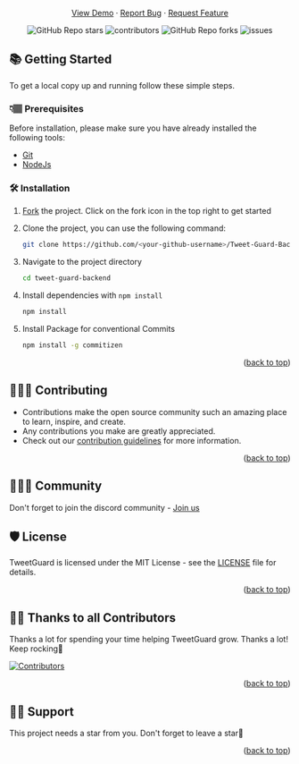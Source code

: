 <div align="center">
  <p align="center">
    <a href="https://github.com/The-Social-Guardians/Tweet-Guard-Backend/issues/new?assignees=&labels=bug&template=bug_report.md&title=">View Demo</a>
    ·
    <a href="https://github.com/The-Social-Guardians/Tweet-Guard-Backend/issues/new?assignees=&labels=bug&template=bug.yml&title=%5BBUG%5D+%3Cdescription%3E">Report Bug</a>
    ·
    <a href="https://github.com/The-Social-Guardians/Tweet-Guard-Backend/issues/new?assignees=&labels=feature&template=features.yml&title=%5BFEATURE%5D+%3Cdescription%3E">Request Feature</a>
  </p>

  <img alt="GitHub Repo stars" src="https://img.shields.io/github/stars/The-Social-Guardians/Tweet-Guard-Backend?style=flat">
  <img alt="contributors" src="https://img.shields.io/github/contributors/The-Social-Guardians/Tweet-Guard-Backend?style=flat">
  <img alt="GitHub Repo forks" src="https://img.shields.io/github/forks/The-Social-Guardians/Tweet-Guard-Backend?style=flat">
  <img alt="issues" src="https://img.shields.io/github/issues/The-Social-Guardians/Tweet-Guard-Backend?style=flat"> </br>
</div>

## 📚 Getting Started
To get a local copy up and running follow these simple steps.

### 👇🏽 Prerequisites

Before installation, please make sure you have already installed the following tools:

- [Git](https://git-scm.com/downloads)
- [NodeJs](https://nodejs.org/en/download/)

### 🛠️ Installation

1. [Fork](https://github.com/The-Social-Guardians/Tweet-Guard-Backend/fork) the project. Click on the fork icon in the top right to get started  
2. Clone the project, you can use the following command:
    ```bash
    git clone https://github.com/<your-github-username>/Tweet-Guard-Backend
    ```

1. Navigate to the project directory
   ```bash
   cd tweet-guard-backend
   ```

2. Install dependencies with `npm install`
   ```bash
   npm install
   ```
   
3. Install Package for conventional Commits
   ```bash
   npm install -g commitizen 
   ```

<p align="right">(<a href="#top">back to top</a>)</p>

## 👩🏽‍💻 Contributing

- Contributions make the open source community such an amazing place to learn, inspire, and create.
- Any contributions you make are greatly appreciated.
- Check out our [contribution guidelines](/CONTRIBUTING.md) for more information.

<p align="right">(<a href="#top">back to top</a>)</p>

## 👨‍👩‍👦 Community
Don't forget to join the discord community - [Join us](https://discord.gg/KUWjx4fygJ) 

## 🛡️ License

TweetGuard is licensed under the MIT License - see the [LICENSE](LICENSE) file for details.

<p align="right">(<a href="#top">back to top</a>)</p>

## 💪🏽 Thanks to all Contributors

Thanks a lot for spending your time helping TweetGuard grow. Thanks a lot! Keep rocking🍻

[![Contributors](https://contrib.rocks/image?repo=The-Social-Guardians/Tweet-Guard-Backend)](https://github.com/The-Social-Guardians/Tweet-Guard-Backend/graphs/contributors)

<p align="right">(<a href="#top">back to top</a>)</p>

## 🙏🏽 Support

This project needs a star️ from you. Don't forget to leave a star🌟

<p align="right">(<a href="#top">back to top</a>)</p>
